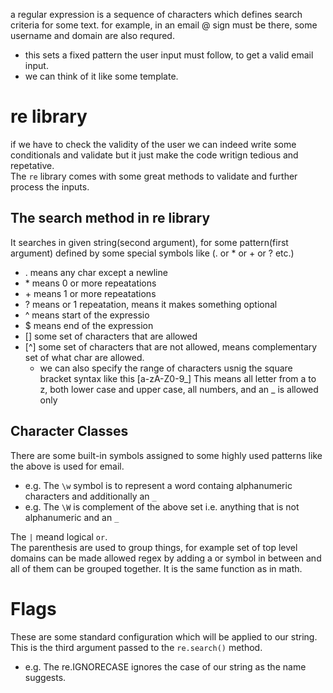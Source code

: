 a regular expression is a sequence of characters which defines search criteria for some text.
for example, in an email @ sign must be there, some username and domain are also requred.

-   this sets a fixed pattern the user input must follow, to get a valid email input.
-   we can think of it like some template.

# re library

if we have to check the validity of the user we can indeed write some conditionals and validate but it just make the code writign tedious and repetative.  
The `re` library comes with some great methods to validate and further process the inputs.

## The search method in re library

It searches in given string(second argument), for some pattern(first argument) defined by some special symbols like (. or \* or + or ? etc.)

-   . means any char except a newline
-   \* means 0 or more repeatations
-   \+ means 1 or more repeatations
-   ? means or 1 repeatation, means it makes something optional
-   ^ means start of the expressio
-   $ means end of the expression
-   [] some set of characters that are allowed
-   [^] some set of characters that are not allowed, means complementary set of what char are allowed.
    -   we can also specify the range of characters usnig the square bracket syntax like this [a-zA-Z0-9_] This means all letter from a to z, both lower case and upper case, all numbers, and an \_ is allowed only

## Character Classes

There are some built-in symbols assigned to some highly used patterns like the above is used for email.

-   e.g. The `\w` symbol is to represent a word containg alphanumeric characters and additionally an `_`
-   e.g. The `\W` is complement of the above set i.e. anything that is not alphanumeric and an `_`

The `|` meand logical `or`.  
The parenthesis are used to group things, for example set of top level domains can be made allowed regex by adding a or symbol in between and all of them can be grouped together. It is the same function as in math.

# Flags

These are some standard configuration which will be applied to our string.  
This is the third argument passed to the `re.search()` method.

-   e.g. The re.IGNORECASE ignores the case of our string as the name suggests.
